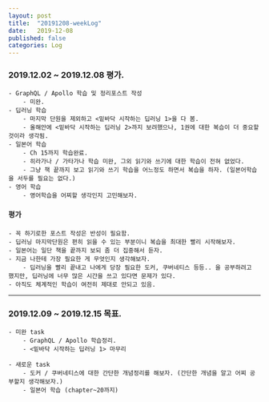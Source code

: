 ```yaml
---
layout: post
title:  "20191208-weekLog"
date:   2019-12-08
published: false
categories: Log
---
```

### 2019.12.02 ~ 2019.12.08 평가.
    - GraphQL / Apollo 학습 및 정리포스트 작성  
        - 미완.  
    - 딥러닝 학습
        - 마지막 단원을 제외하고 <밑바닥 시작하는 딥러닝 1>을 다 봄.  
        - 올해안에 <밑바닥 시작하는 딥러닝 2>까지 보려했으나, 1권에 대한 복습이 더 중요할 것이라 생각됨.  
    - 일본어 학습  
        - Ch 15까지 학습완료.  
        - 히라가나 / 가타가나 학습 미완, 그외 읽기와 쓰기에 대한 학습이 전혀 없었다.  
        - 그냥 책 끝까지 보고 읽기와 쓰기 학습을 어느정도 하면서 복습을 하자. (일본어학습을 서두를 필요는 없다.)  
    - 영어 학습
        - 영어학습을 어찌할 생각인지 고민해보자.  

#### 평가
    - 꼭 하기로한 포스트 작성은 반성이 필요함.  
    - 딥러닝 마지막단원은 편히 읽을 수 있는 부분이니 복습을 최대한 빨리 시작해보자.  
    - 일본어는 일단 책을 끝까지 보되 좀 더 집중해서 듣자.  
    - 지금 나한테 가장 필요한 게 무엇인지 생각해보자.
        - 딥러닝을 빨리 끝내고 나에게 당장 필요한 도커, 쿠버네티스 등등.. 을 공부하려고 했지만, 딥러닝에 너무 많은 시간을 쓰고 있다면 문제가 있다.  
    - 아직도 체계적인 학습이 여전히 제대로 안되고 있음.

---

### 2019.12.09 ~ 2019.12.15 목표.
    - 미완 task
        - GraphQL / Apollo 학습정리.
        - <밑바닥 시작하는 딥러닝 1> 마무리  

    - 새로운 task
        - 도커 / 쿠버네티스에 대한 간단한 개념정리를 해보자. (간단한 개념을 알고 어찌 공부할지 생각해보자.)  
        - 일본어 학습 (chapter~20까지)  